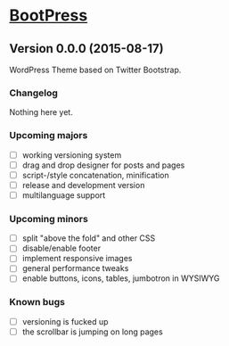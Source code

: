 # [BootPress](http://bootpress.larsschweisthal.de)

## Version 0.0.0 (2015-08-17)
WordPress Theme based on Twitter Bootstrap.

### Changelog
Nothing here yet.

### Upcoming majors
- [ ] working versioning system
- [ ] drag and drop designer for posts and pages
- [ ] script-/style concatenation, minification
- [ ] release and development version
- [ ] multilanguage support

### Upcoming minors
- [ ] split "above the fold" and other CSS
- [ ] disable/enable footer
- [ ] implement responsive images
- [ ] general performance tweaks
- [ ] enable buttons, icons, tables, jumbotron in WYSIWYG

### Known bugs
- [ ] versioning is fucked up
- [ ] the scrollbar is jumping on long pages